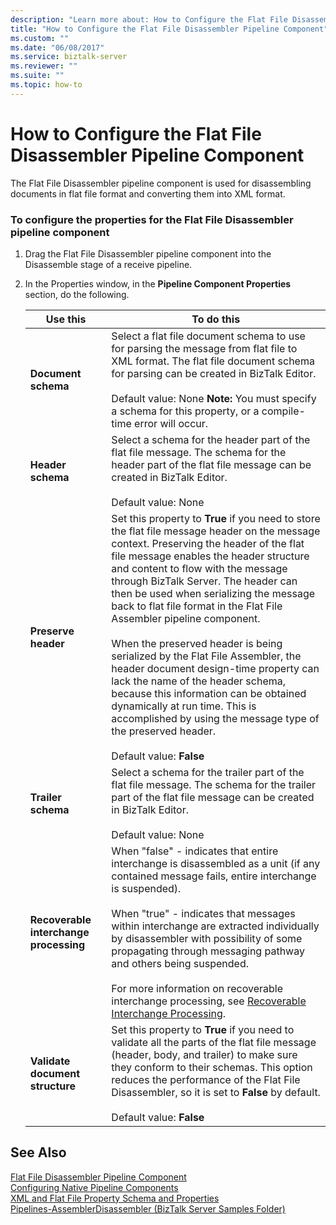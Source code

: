 ```yaml
---
description: "Learn more about: How to Configure the Flat File Disassembler Pipeline Component"
title: "How to Configure the Flat File Disassembler Pipeline Component"
ms.custom: ""
ms.date: "06/08/2017"
ms.service: biztalk-server
ms.reviewer: ""
ms.suite: ""
ms.topic: how-to
---
```

# How to Configure the Flat File Disassembler Pipeline Component
The Flat File Disassembler pipeline component is used for disassembling documents in flat file format and converting them into XML format.  
  
### To configure the properties for the Flat File Disassembler pipeline component  
  
1.  Drag the Flat File Disassembler pipeline component into the Disassemble stage of a receive pipeline.  
  
2.  In the Properties window, in the **Pipeline Component Properties** section, do the following.  
  
    |Use this|To do this|  
    |--------------|----------------|  
    |**Document schema**|Select a flat file document schema to use for parsing the message from flat file to XML format. The flat file document schema for parsing can be created in BizTalk Editor.<br /><br /> Default value: None **Note:**  You must specify a schema for this property, or a compile-time error will occur.|  
    |**Header schema**|Select a schema for the header part of the flat file message. The schema for the header part of the flat file message can be created in BizTalk Editor.<br /><br /> Default value: None|  
    |**Preserve header**|Set this property to **True** if you need to store the flat file message header on the message context. Preserving the header of the flat file message enables the header structure and content to flow with the message through BizTalk Server. The header can then be used when serializing the message back to flat file format in the Flat File Assembler pipeline component.<br /><br /> When the preserved header is being serialized by the Flat File Assembler, the header document design-time property can lack the name of the header schema, because this information can be obtained dynamically at run time. This is accomplished by using the message type of the preserved header.<br /><br /> Default value: **False**|  
    |**Trailer schema**|Select a schema for the trailer part of the flat file message. The schema for the trailer part of the flat file message can be created in BizTalk Editor.<br /><br /> Default value: None|  
    |**Recoverable interchange processing**|When "false" - indicates that entire interchange is disassembled as a unit (if any contained message fails, entire interchange is suspended).<br /><br /> When "true" - indicates that messages within interchange are extracted individually by disassembler with possibility of some propagating through messaging pathway and others being suspended.<br /><br /> For more information on recoverable interchange processing, see [Recoverable Interchange Processing](../core/recoverable-interchange-processing.md).|  
    |**Validate document structure**|Set this property to **True** if you need to validate all the parts of the flat file message (header, body, and trailer) to make sure they conform to their schemas. This option reduces the performance of the Flat File Disassembler, so it is set to **False** by default.<br /><br /> Default value: **False**|  
  
## See Also  
 [Flat File Disassembler Pipeline Component](../core/flat-file-disassembler-pipeline-component.md)   
 [Configuring Native Pipeline Components](../core/configuring-native-pipeline-components.md)   
 [XML and Flat File Property Schema and Properties](../core/xml-and-flat-file-property-schema-and-properties.md)   
 [Pipelines-AssemblerDisassembler (BizTalk Server Samples Folder)](../core/pipelines-assemblerdisassembler-biztalk-server-samples-folder.md)
